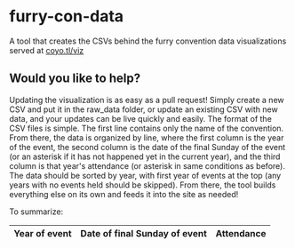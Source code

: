 # furry-con-data
A tool that creates the CSVs behind the furry convention data visualizations served at [coyo.tl/viz](coyo.tl/viz)

## Would you like to help?
Updating the visualization is as easy as a pull request! Simply create a new CSV and put it in the raw_data folder, or update an existing CSV with new data, and your updates can be live quickly and easily. The format of the CSV files is simple. The first line contains only the name of the convention. From there, the data is organized by line, where the first column is the year of the event, the second column is the date of the final Sunday of the event (or an asterisk if it has not happened yet in the current year), and the third column is that year's attendance (or asterisk in same conditions as before). The data should be sorted by year, with first year of events at the top (any years with no events held should be skipped). From there, the tool builds everything else on its own and feeds it into the site as needed!

To summarize:

Year of event|Date of final Sunday of event|Attendance
 --- | --- | --- 
